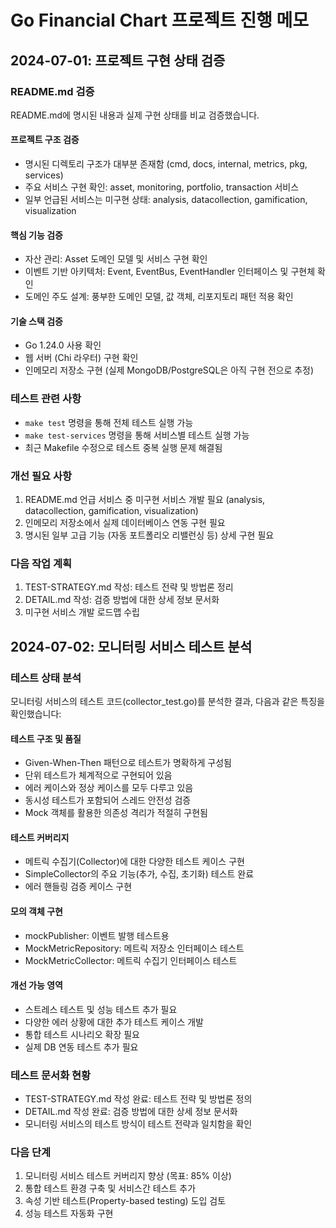 # Go Financial Chart 프로젝트 진행 메모

## 2024-07-01: 프로젝트 구현 상태 검증

### README.md 검증
README.md에 명시된 내용과 실제 구현 상태를 비교 검증했습니다.

#### 프로젝트 구조 검증
- 명시된 디렉토리 구조가 대부분 존재함 (cmd, docs, internal, metrics, pkg, services)
- 주요 서비스 구현 확인: asset, monitoring, portfolio, transaction 서비스
- 일부 언급된 서비스는 미구현 상태: analysis, datacollection, gamification, visualization

#### 핵심 기능 검증
- 자산 관리: Asset 도메인 모델 및 서비스 구현 확인
- 이벤트 기반 아키텍처: Event, EventBus, EventHandler 인터페이스 및 구현체 확인
- 도메인 주도 설계: 풍부한 도메인 모델, 값 객체, 리포지토리 패턴 적용 확인

#### 기술 스택 검증
- Go 1.24.0 사용 확인
- 웹 서버 (Chi 라우터) 구현 확인
- 인메모리 저장소 구현 (실제 MongoDB/PostgreSQL은 아직 구현 전으로 추정)

### 테스트 관련 사항
- `make test` 명령을 통해 전체 테스트 실행 가능
- `make test-services` 명령을 통해 서비스별 테스트 실행 가능
- 최근 Makefile 수정으로 테스트 중복 실행 문제 해결됨

### 개선 필요 사항
1. README.md 언급 서비스 중 미구현 서비스 개발 필요 (analysis, datacollection, gamification, visualization)
2. 인메모리 저장소에서 실제 데이터베이스 연동 구현 필요
3. 명시된 일부 고급 기능 (자동 포트폴리오 리밸런싱 등) 상세 구현 필요

### 다음 작업 계획
1. TEST-STRATEGY.md 작성: 테스트 전략 및 방법론 정리
2. DETAIL.md 작성: 검증 방법에 대한 상세 정보 문서화
3. 미구현 서비스 개발 로드맵 수립

## 2024-07-02: 모니터링 서비스 테스트 분석

### 테스트 상태 분석
모니터링 서비스의 테스트 코드(collector_test.go)를 분석한 결과, 다음과 같은 특징을 확인했습니다:

#### 테스트 구조 및 품질
- Given-When-Then 패턴으로 테스트가 명확하게 구성됨
- 단위 테스트가 체계적으로 구현되어 있음
- 에러 케이스와 정상 케이스를 모두 다루고 있음
- 동시성 테스트가 포함되어 스레드 안전성 검증
- Mock 객체를 활용한 의존성 격리가 적절히 구현됨

#### 테스트 커버리지
- 메트릭 수집기(Collector)에 대한 다양한 테스트 케이스 구현
- SimpleCollector의 주요 기능(추가, 수집, 초기화) 테스트 완료
- 에러 핸들링 검증 케이스 구현

#### 모의 객체 구현
- mockPublisher: 이벤트 발행 테스트용
- MockMetricRepository: 메트릭 저장소 인터페이스 테스트
- MockMetricCollector: 메트릭 수집기 인터페이스 테스트

#### 개선 가능 영역
- 스트레스 테스트 및 성능 테스트 추가 필요
- 다양한 에러 상황에 대한 추가 테스트 케이스 개발
- 통합 테스트 시나리오 확장 필요
- 실제 DB 연동 테스트 추가 필요

### 테스트 문서화 현황
- TEST-STRATEGY.md 작성 완료: 테스트 전략 및 방법론 정의
- DETAIL.md 작성 완료: 검증 방법에 대한 상세 정보 문서화
- 모니터링 서비스의 테스트 방식이 테스트 전략과 일치함을 확인

### 다음 단계
1. 모니터링 서비스 테스트 커버리지 향상 (목표: 85% 이상)
2. 통합 테스트 환경 구축 및 서비스간 테스트 추가
3. 속성 기반 테스트(Property-based testing) 도입 검토
4. 성능 테스트 자동화 구현 